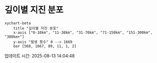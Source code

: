 # 깊이별 지진 분포

```mermaid
xychart-beta
    title "깊이별 지진 분포"
    x-axis ["0-10km", "11-30km", "31-70km", "71-150km", "151-300km", "300km+"]
    y-axis "발생 횟수" 0 --> 1669
    bar [568, 1667, 89, 11, 1, 2]
```

업데이트 시간: 2025-08-13 14:04:48
